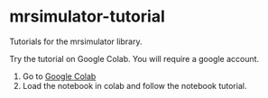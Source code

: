 # mrsimulator-tutorial
Tutorials for the mrsimulator library.

Try the tutorial on Google Colab. You will require a google account.

1) Go to [Google Colab](https://colab.research.google.com)
2) Load the notebook in colab and follow the notebook tutorial. 
